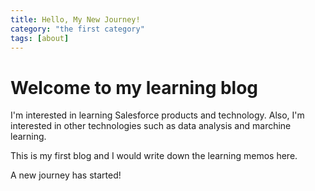```yaml
---
title: Hello, My New Journey!
category: "the first category"
tags: [about]
---
```


#  Welcome to my learning blog

I'm interested in learning Salesforce products and technology. Also, I'm interested in other technologies such as data analysis and marchine learning.

This is my first blog and I would write down the learning memos here.

A new journey has started!